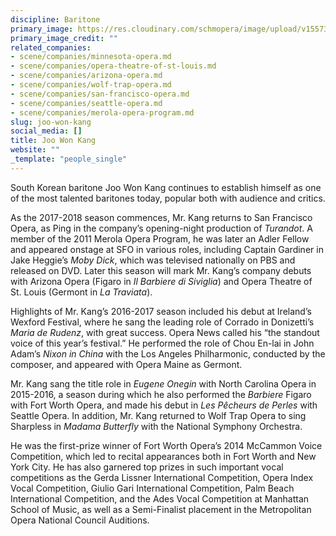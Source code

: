 ```yaml
---
discipline: Baritone
primary_image: https://res.cloudinary.com/schmopera/image/upload/v1557326408/media/2019/05/JooWonKang.jpg
primary_image_credit: ""
related_companies:
- scene/companies/minnesota-opera.md
- scene/companies/opera-theatre-of-st-louis.md
- scene/companies/arizona-opera.md
- scene/companies/wolf-trap-opera.md
- scene/companies/san-francisco-opera.md
- scene/companies/seattle-opera.md
- scene/companies/merola-opera-program.md
slug: joo-won-kang
social_media: []
title: Joo Won Kang
website: ""
_template: "people_single"
---
```

South Korean baritone Joo Won Kang continues to establish himself as one of the most talented baritones today, popular both with audience and critics.

As the 2017-2018 season commences, Mr. Kang returns to San Francisco Opera, as Ping in the company’s opening-night production of _Turandot_. A member of the 2011 Merola Opera Program, he was later an Adler Fellow and appeared onstage at SFO in various roles, including Captain Gardiner in Jake Heggie’s _Moby Dick_, which was televised nationally on PBS and released on DVD. Later this season will mark Mr. Kang’s company debuts with Arizona Opera (Figaro in _Il Barbiere di Siviglia_) and Opera Theatre of St. Louis (Germont in _La Traviata_).

Highlights of Mr. Kang’s 2016-2017 season included his debut at Ireland’s Wexford Festival, where he sang the leading role of Corrado in Donizetti’s _Maria de Rudenz_, with great success. Opera News called his “the standout voice of this year’s festival.” He performed the role of Chou En-lai in John Adam’s _Nixon in China_ with the Los Angeles Philharmonic, conducted by the composer, and appeared with Opera Maine as Germont.

Mr. Kang sang the title role in _Eugene Onegin_ with North Carolina Opera in 2015-2016, a season during which he also performed the _Barbiere_ Figaro with Fort Worth Opera, and made his debut in _Les Pêcheurs de Perles_ with Seattle Opera. In addition, Mr. Kang returned to Wolf Trap Opera to sing Sharpless in _Madama Butterfly_ with the National Symphony Orchestra.

He was the first-prize winner of Fort Worth Opera’s 2014 McCammon Voice Competition, which led to recital appearances both in Fort Worth and New York City. He has also garnered top prizes in such important vocal competitions as the Gerda Lissner International Competition, Opera Index Vocal Competition, Giulio Gari International Competition, Palm Beach International Competition, and the Ades Vocal Competition at Manhattan School of Music, as well as a Semi-Finalist placement in the Metropolitan Opera National Council Auditions.